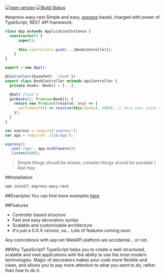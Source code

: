 [![npm version](https://badge.fury.io/js/express-easy-rest.svg)](https://badge.fury.io/js/express-easy-rest) [![Build Status](https://travis-ci.org/Odrin/express-easy-rest.svg?branch=master)](https://travis-ci.org/Odrin/express-easy-rest)

#express-easy-rest
Simple and easy, [express](https://github.com/expressjs/express/) based, charged with power of TypeScript, REST API framework.

```TypeScript
class App extends ApplicationInstance {
  constructor() {
      super();
  
      this.controllers.push(...[BookController]);
    }
}

export = new App();
```
```TypeScript
@Controller({basePath: '/book'})
export class BookController extends ApiController {
  private books: Book[] = [...];

  @Get('/list')
  getBooks(): Promise<Book[]> {
    return new Promise((resolve: any) => {
      setTimeout(() => resolve(this.books), 3000); // here your async db call or anything else
    });
  }
}
```
```JavaScript
var express = require('express');
var app = require('./lib/app');

express()
  .use('/api', app.middleware())
  .listen(8000);
```
>Simple things should be simple, complex things should be possible | Alan Kay

##Installation
```bash
npm install express-easy-rest
```

##Examples
You can find more examples [here](src/example).

##Features
* Controller based structure
* Fast and easy decorators syntax
* Scalable and customizable architecture
* It's just a 0.X.X version, so... Lots of features coming soon

Any coincidence with asp.net WebAPI platform are accidental... or not.

##Why TypeScript?
TypeScript helps you to create a well-structured, scalable and neat applications with the ability to use the most modern technologies.
Magic of decorators makes your code more flexible and clean, and allows you to pay more attention to what you *want* to do, rather than *how* to do it.
